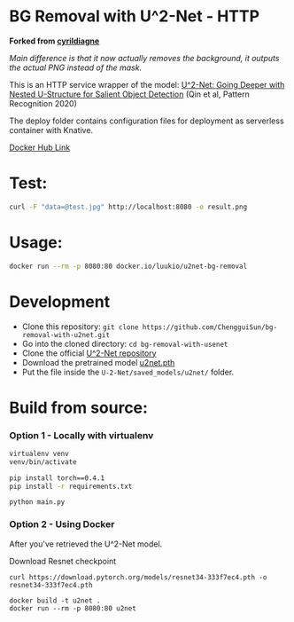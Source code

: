 # BG Removal with U^2-Net - HTTP

__Forked from [cyrildiagne](https://github.com/cyrildiagne/u2net-http)__

*Main difference is that it now actually removes the background, it outputs the actual PNG instead of the mask.*

This is an HTTP service wrapper of the model: [U^2-Net: Going Deeper with Nested U-Structure for Salient Object Detection](https://github.com/NathanUA/U-2-Net) (Qin et al, Pattern Recognition 2020) 

The deploy folder contains configuration files for deployment as serverless container with Knative.

[Docker Hub Link](https://hub.docker.com/repository/docker/luukio/u2net-bg-removal)

# Test:

```bash
curl -F "data=@test.jpg" http://localhost:8080 -o result.png
```

# Usage:

```bash
docker run --rm -p 8080:80 docker.io/luukio/u2net-bg-removal
```

# Development

- Clone this repository: `git clone https://github.com/ChengguiSun/bg-removal-with-u2net.git`
- Go into the cloned directory: `cd bg-removal-with-usenet`
- Clone the official [U^2-Net repository](https://github.com/NathanUA/U-2-Net)
- Download the pretrained model [u2net.pth](https://drive.google.com/file/d/1ao1ovG1Qtx4b7EoskHXmi2E9rp5CHLcZ/view)
- Put the file inside the `U-2-Net/saved_models/u2net/` folder.

# Build from source:

### Option 1 - Locally with virtualenv

```bash
virtualenv venv
venv/bin/activate
```

```bash
pip install torch==0.4.1
pip install -r requirements.txt
```

```
python main.py
```

### Option 2 - Using Docker

After you've retrieved the U^2-Net model.

Download Resnet checkpoint
```
curl https://download.pytorch.org/models/resnet34-333f7ec4.pth -o resnet34-333f7ec4.pth
```

```
docker build -t u2net .
docker run --rm -p 8080:80 u2net
```
